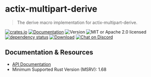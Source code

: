 # actix-multipart-derive

> The derive macro implementation for actix-multipart-derive.

[![crates.io](https://img.shields.io/crates/v/actix-multipart-derive?label=latest)](https://crates.io/crates/actix-multipart-derive)
[![Documentation](https://docs.rs/actix-multipart-derive/badge.svg?version=0.6.1)](https://docs.rs/actix-multipart-derive/0.6.1)
![Version](https://img.shields.io/badge/rustc-1.68+-ab6000.svg)
![MIT or Apache 2.0 licensed](https://img.shields.io/crates/l/actix-multipart-derive.svg)
<br />
[![dependency status](https://deps.rs/crate/actix-multipart-derive/0.6.1/status.svg)](https://deps.rs/crate/actix-multipart-derive/0.6.1)
[![Download](https://img.shields.io/crates/d/actix-multipart-derive.svg)](https://crates.io/crates/actix-multipart-derive)
[![Chat on Discord](https://img.shields.io/discord/771444961383153695?label=chat&logo=discord)](https://discord.gg/NWpN5mmg3x)

## Documentation & Resources

- [API Documentation](https://docs.rs/actix-multipart-derive)
- Minimum Supported Rust Version (MSRV): 1.68
